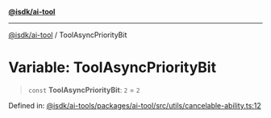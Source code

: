 [**@isdk/ai-tool**](../README.md)

***

[@isdk/ai-tool](../globals.md) / ToolAsyncPriorityBit

# Variable: ToolAsyncPriorityBit

> `const` **ToolAsyncPriorityBit**: `2` = `2`

Defined in: [@isdk/ai-tools/packages/ai-tool/src/utils/cancelable-ability.ts:12](https://github.com/isdk/ai-tool.js/blob/fb1809b53cc75a30928176c26910792b6b8a96e1/src/utils/cancelable-ability.ts#L12)

